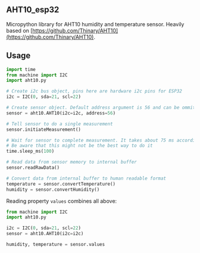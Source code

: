 ## AHT10_esp32
Micropython library for AHT10 humidity and temperature sensor.
Heavily based on [https://github.com/Thinary/AHT10](https://github.com/Thinary/AHT10).

## Usage

```python
import time
from machine import I2C
import aht10.py

# Create i2c bus object, pins here are hardware i2c pins for ESP32
i2c = I2C(0, sda=21, scl=22)

# Create sensor object. Default address argument is 56 and can be ommited
sensor = aht10.AHT10(i2c=i2c, address=56)

# Tell sensor to do a single measurement
sensor.initiateMeasurement()

# Wait for sensor to complete measurement. It takes about 75 ms according to manual
# Be aware that this might not be the best way to do it
time.sleep_ms(100)

# Read data from sensor memory to internal buffer
sensor.readRawData()

# Convert data from internal buffer to human readable format
temperature = sensor.convertTemperature()
humidity = sensor.convertHumidity()
```

Reading property `values` combines all above:

```python
from machine import I2C
import aht10.py

i2c = I2C(0, sda=21, scl=22)
sensor = aht10.AHT10(i2c=i2c)

humidity, temperature = sensor.values
```

